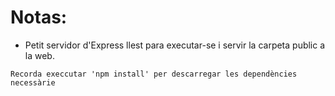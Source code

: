 # Notas:

- Petit servidor d'Express llest para executar-se i servir la carpeta public a la web.



```
Recorda execcutar 'npm install' per descarregar les dependències necessàrie
```
